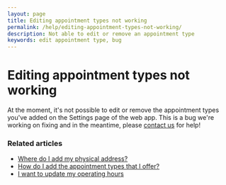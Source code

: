 ```yaml
---
layout: page
title: Editing appointment types not working
permalink: /help/editing-appointment-types-not-working/
description: Not able to edit or remove an appointment type
keywords: edit appointment type, bug
---
```


# Editing appointment types not working

At the moment, it's not possible to edit or remove the appointment types you've added on the Settings page of the web app. This is a bug we're working on fixing and in the meantime, please [contact us](mailto:support@appointmentguru.co) for help!

### Related articles

* [Where do I add my physical address?](/help/add-address)
* [How do I add the appointment types that I offer?](/help/add-appointment-types)
* [I want to update my operating hours](/help/update-operating-hours)
